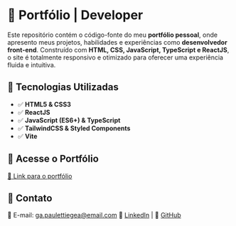 # 📌 Portfólio | Developer

Este repositório contém o código-fonte do meu **portfólio pessoal**, onde apresento meus projetos, habilidades e experiências como **desenvolvedor front-end**. Construído com **HTML, CSS, JavaScript, TypeScript e ReactJS**, o site é totalmente responsivo e otimizado para oferecer uma experiência fluida e intuitiva.

## 🚀 Tecnologias Utilizadas

- ✅ **HTML5 & CSS3**
- ✅ **ReactJS**
- ✅ **JavaScript (ES6+) & TypeScript**
- ✅ **TailwindCSS & Styled Components**
- ✅ **Vite**

## 🔗 Acesse o Portfólio

[🔗 Link para o portfólio](https://egeapauletti.github.io/meuPortifolio/)

## 📩 Contato

📧 E-mail: ga.paulettiegea@email.com
🔗 [LinkedIn](https://www.linkedin.com/in/gabriel-pauletti-egea-a47287261/) | 🔗 [GitHub](https://github.com/egeaPauletti)

